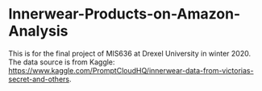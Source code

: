 # Innerwear-Products-on-Amazon-Analysis

This is for the final project of MIS636 at Drexel University in winter 2020. 
The data source is from Kaggle: https://www.kaggle.com/PromptCloudHQ/innerwear-data-from-victorias-secret-and-others.

